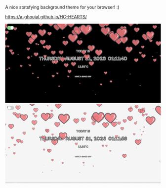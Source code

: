 A nice statsfying background theme for your browser! :)

https://a-ghoujal.github.io/HC-HEARTS/

![App view](./image/1.PNG)
![App view](./image/2.PNG)
